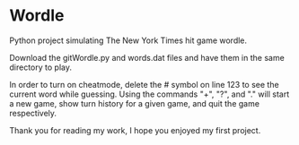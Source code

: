 # Wordle
Python project simulating The New York Times hit game wordle. 

Download the gitWordle.py and words.dat files and have them in the same directory to play.

In order to turn on cheatmode, delete the # symbol on line 123 to see the current word while guessing. Using the commands "+", "?", and "." will start a new game, show turn history for a given game, and quit the game respectively.

Thank you for reading my work, I hope you enjoyed my first project.
